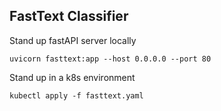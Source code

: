 ## FastText Classifier
Stand up fastAPI server locally
```
uvicorn fasttext:app --host 0.0.0.0 --port 80
```
Stand up in a k8s environment
```
kubectl apply -f fasttext.yaml
```
